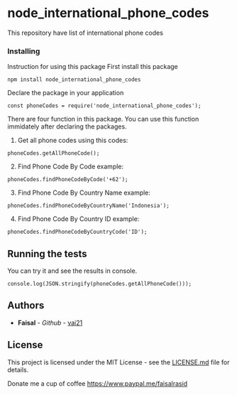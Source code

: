# node_international_phone_codes
This repository have list of international phone codes

### Installing

Instruction for using this package
First install this package
```
npm install node_international_phone_codes
```

Declare the package in your application
```
const phoneCodes = require('node_international_phone_codes');
```

There are four function in this package. You can use this function immidately after declaring the packages.
1. Get all phone codes using this codes:
```
phoneCodes.getAllPhoneCode();
```
2. Find Phone Code By Code example:
```
phoneCodes.findPhoneCodeByCode('+62');
```
3. Find Phone Code By Country Name example:
```
phoneCodes.findPhoneCodeByCountryName('Indonesia');
```
4. Find Phone Code By Country ID example:
```
phoneCodes.findPhoneCodeByCountryCode('ID');
```

## Running the tests
You can try it and see the results in console.
```
console.log(JSON.stringify(phoneCodes.getAllPhoneCode()));
```

## Authors

* **Faisal** - *Github* - [vai21](https://github.com/vai21)


## License

This project is licensed under the MIT License - see the [LICENSE.md](LICENSE.md) file for details.

Donate me a cup of coffee https://www.paypal.me/faisalrasid
